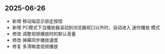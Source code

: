 ## 2025-06-26

- 新增 移动端显示锁定按钮
- 新增 PC模式下当播放器滚动到浏览器视口以外时，自动进入 迷你播放 模式
- 修改 调整视频播放时的默认音量
- 修改 弹幕同步播放速度
- 修复 多清晰度视频播放